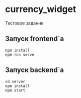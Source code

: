 # currency_widget
Тестовое задание

## Запуск frontend`а
```
npm install
npm run serve
```

## Запуск backend`а
```
cd server
npm install
npm start
```

